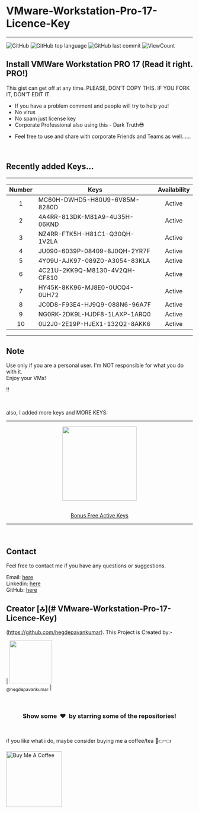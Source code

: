 # VMware-Workstation-Pro-17-Licence-Key
<hr>

![GitHub](https://img.shields.io/github/license/hegdepavankumar/VMware-Workstation-Pro-17-Licence-Key?style=flat)
![GitHub top language](https://img.shields.io/github/languages/top/hegdepavankumar/VMware-Workstation-Pro-17-Licence-Key?style=flat)
![GitHub last commit](https://img.shields.io/github/last-commit/hegdepavankumar/VMware-Workstation-Pro-17-Licence-Key?style=flat)
![ViewCount](https://views.whatilearened.today/views/github/hegdepavankumar/VMware-Workstation-Pro-17-Licence-Key.svg?cache=remove)


Install VMWare Workstation PRO 17 (Read it right. PRO!)
---
This gist can get off at any time.
PLEASE, DON'T COPY THIS. IF YOU FORK IT, DON'T EDIT IT.
* If you have a problem comment and people will try to help you!
* No virus
* No spam just license key
* Corporate Professional also using this - Dark Truth😎

- Feel free to use and share with corporate Friends and Teams as well......
<br>

 ## Recently added Keys...

<hr>

| Number | Keys | Availability |
|:------:|------------|:---------:|
| 1 | MC60H-DWHD5-H80U9-6V85M-8280D | Active
| 2 | 4A4RR-813DK-M81A9-4U35H-06KND | Active
| 3 | NZ4RR-FTK5H-H81C1-Q30QH-1V2LA | Active
| 4 | JU090-6039P-08409-8J0QH-2YR7F | Active
| 5 | 4Y09U-AJK97-089Z0-A3054-83KLA | Active
| 6 | 4C21U-2KK9Q-M8130-4V2QH-CF810 | Active
| 7 | HY45K-8KK96-MJ8E0-0UCQ4-0UH72 | Active
| 8 | JC0D8-F93E4-HJ9Q9-088N6-96A7F | Active
| 9 | NG0RK-2DK9L-HJDF8-1LAXP-1ARQ0 | Active
| 10 | 0U2J0-2E19P-HJEX1-132Q2-8AKK6 | Active


<hr>

## Note

Use only if you are a personal user. I'm NOT responsible for what you do with it. <br>
Enjoy your VMs!


!!<br>

<br>

also, I added more keys and MORE KEYS: 
<br> 
<hr>
<div align="center">

<img src="https://user-images.githubusercontent.com/74038190/214644145-264f4759-7633-441e-9d67-d8dda9d50d26.gif" width="200">

<br>
<br>
  
[Bonus Free Active Keys](https://github.com/hegdepavankumar/VMware-Workstation-Pro-17-Licence-Key/blob/main/VMware%20Workstation%20Pro%2017%20keys)
  
 
<div align="center"/>

<hr>

<div align="left">
 
<br>


## Contact

Feel free to contact me if you have any questions or suggestions.

Email: [here](mailto:puhegde01@gmail.com) <br>
Linkedin: [here](https://www.linkedin.com/in/hegdepavankumar) <br>
GitHub: [here](https://github.com/hegdepavankumar) <br>


## Creator [🔝](# VMware-Workstation-Pro-17-Licence-Key)

(https://github.com/hegdepavankumar). This Project is Created by:-

| [<img src="https://github.com/hegdepavankumar.png?size=115" width="115"><br><sub>@hegdepavankumar</sub>](https://github.com/hegdepavankumar) |


<br>
<h3 align="center">Show some &nbsp;❤️&nbsp; by starring some of the repositories!</h3>
<br>


 <!-- Support Me --> 

 
if you like what i do, maybe consider buying me a coffee/tea 🥺👉👈

<a href="https://www.buymeacoffee.com/hegdepavankumar" target="_blank"><img src="https://cdn.buymeacoffee.com/buttons/v2/default-red.png" alt="Buy Me A Coffee" width="150" ></a>
